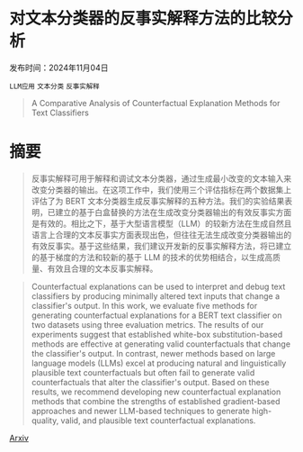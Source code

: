 # 对文本分类器的反事实解释方法的比较分析

发布时间：2024年11月04日

`LLM应用` `文本分类` `反事实解释`

> A Comparative Analysis of Counterfactual Explanation Methods for Text Classifiers

# 摘要

> 反事实解释可用于解释和调试文本分类器，通过生成最小改变的文本输入来改变分类器的输出。在这项工作中，我们使用三个评估指标在两个数据集上评估了为 BERT 文本分类器生成反事实解释的五种方法。我们的实验结果表明，已建立的基于白盒替换的方法在生成改变分类器输出的有效反事实方面是有效的。相比之下，基于大型语言模型（LLM）的较新方法在生成自然且语言上合理的文本反事实方面表现出色，但往往无法生成改变分类器输出的有效反事实。基于这些结果，我们建议开发新的反事实解释方法，将已建立的基于梯度的方法和较新的基于 LLM 的技术的优势相结合，以生成高质量、有效且合理的文本反事实解释。

> Counterfactual explanations can be used to interpret and debug text classifiers by producing minimally altered text inputs that change a classifier's output. In this work, we evaluate five methods for generating counterfactual explanations for a BERT text classifier on two datasets using three evaluation metrics. The results of our experiments suggest that established white-box substitution-based methods are effective at generating valid counterfactuals that change the classifier's output. In contrast, newer methods based on large language models (LLMs) excel at producing natural and linguistically plausible text counterfactuals but often fail to generate valid counterfactuals that alter the classifier's output. Based on these results, we recommend developing new counterfactual explanation methods that combine the strengths of established gradient-based approaches and newer LLM-based techniques to generate high-quality, valid, and plausible text counterfactual explanations.

[Arxiv](https://arxiv.org/abs/2411.02643)